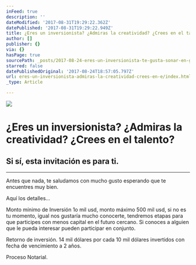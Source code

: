 ```yaml
---
inFeed: true
description: ''
dateModified: '2017-08-31T19:29:22.362Z'
datePublished: '2017-08-31T19:29:22.949Z'
title: ¿Eres un inversionista? ¿Admiras la creatividad? ¿Crees en el talento?
author: []
publisher: {}
via: {}
hasPage: true
sourcePath: _posts/2017-08-24-eres-un-inversionista-te-gusta-sonar-en-grande-crees-e.md
starred: false
datePublishedOriginal: '2017-08-24T18:57:05.797Z'
url: eres-un-inversionista-admiras-la-creatividad-crees-en-e/index.html
_type: Article

---
```

![](https://the-grid-user-content.s3-us-west-2.amazonaws.com/268e0ed4-8aef-4c09-b62a-b8e583ef0c2b.jpg)

# ¿Eres un inversionista? ¿Admiras la creatividad? ¿Crees en el talento?

## Si sí, esta invitación es para ti.

---

Antes que nada, te saludamos con mucho gusto esperando que te encuentres muy bien.

Aquí los detalles...

Monto mínimo de Inversión 1o mil usd, monto máximo 500 mil usd, si no es tu momento, igual nos gustaría mucho conocerte, tendremos etapas para que participes con menos capital en el futuro cercano. Si conoces a alguien que le pueda interesar pueden participar en conjunto.

Retorno de inversión. 14 mil dólares por cada 10 mil dólares invertidos con fecha de vencimiento a 2 años.

Proceso Notarial.